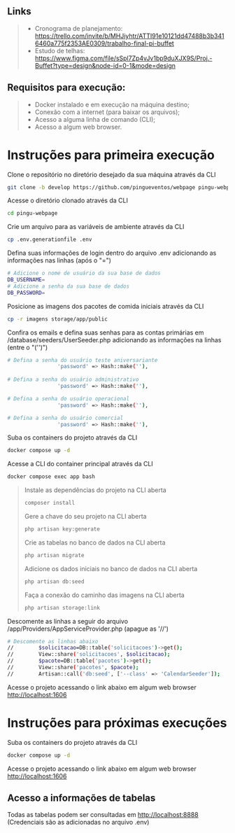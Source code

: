 ## Links
   > - Cronograma de planejamento: https://trello.com/invite/b/MHJiyhtr/ATTI91e10121dd47488b3b3416460a775f2353AE0309/trabalho-final-pi-buffet <br>
   > - Estudo de telhas: https://www.figma.com/file/sSpl7Zp4vJv1bp9duXJX9S/Proj.-Buffet?type=design&node-id=0-1&mode=design

## Requisitos para execução:
   > - Docker instalado e em execução na máquina destino;<br>
   > - Conexão com a internet (para baixar os arquivos);<br>
   > - Acesso a alguma linha de comando (CLI);<br>
   > - Acesso a algum web browser.<br>

# Instruções para primeira execução
Clone o repositório no diretório desejado da sua máquina através da CLI
```sh
git clone -b develop https://github.com/pingueventos/webpage pingu-webpage
```

Acesse o diretório clonado através da CLI
```sh
cd pingu-webpage
```

Crie um arquivo para as variáveis de ambiente através da CLI
```sh
cp .env.generationfile .env
```

Defina suas informações de login dentro do arquivo .env adicionando as informações nas linhas (após o "=")
```sh
# Adicione o nome de usuário da sua base de dados
DB_USERNAME=
# Adicione a senha da sua base de dados
DB_PASSWORD=
```

Posicione as imagens dos pacotes de comida iniciais através da CLI
```sh
cp -r imagens storage/app/public
```

Confira os emails e defina suas senhas para as contas primárias em /database/seeders/UserSeeder.php adicionando as informações na linhas (entre o "('')")
```sh
# Defina a senha do usuário teste aniversariante
                'password' => Hash::make(''),
                
# Defina a senha do usuário administrativo
                'password' => Hash::make(''),

# Defina a senha do usuário operacional
                'password' => Hash::make(''),

# Defina a senha do usuário comercial
                'password' => Hash::make(''),
```

Suba os containers do projeto através da CLI
```sh
docker compose up -d
```

Acesse a CLI do container principal através da CLI
```sh
docker compose exec app bash
```

> Instale as dependências do projeto na CLI aberta
> ```sh
> composer install
> ```
> 
> Gere a chave do seu projeto na CLI aberta
> ```sh
> php artisan key:generate
> ```
>
> Crie as tabelas no banco de dados na CLI aberta
> ```sh
> php artisan migrate
> ```
>
> Adicione os dados iniciais no banco de dados na CLI aberta
> ```sh
> php artisan db:seed
> ```
>
> Faça a conexão do caminho das imagens na CLI aberta
> ```sh
> php artisan storage:link
> ```

Descomente as linhas a seguir do arquivo /app/Providers/AppServiceProvider.php (apague as '//')
```sh
# Descomente as linhas abaixo        
//        $solicitacao=DB::table('solicitacoes')->get();
//        View::share('solicitacoes', $solicitacao);
//        $pacote=DB::table('pacotes')->get();
//        View::share('pacotes', $pacote);
//        Artisan::call('db:seed', ['--class' => 'CalendarSeeder']);
```


Acesse o projeto acessando o link abaixo em algum web browser<br>
[http://localhost:1606](http://localhost:1606)

# Instruções para próximas execuções

Suba os containers do projeto através da CLI
```sh
docker compose up -d
```

Acesse o projeto acessando o link abaixo em algum web browser<br>
[http://localhost:1606](http://localhost:1606)

## Acesso a informações de tabelas
Todas as tabelas podem ser consultadas em [http://localhost:8888](http://localhost:8888) <br>
(Credenciais são as adicionadas no arquivo .env)
